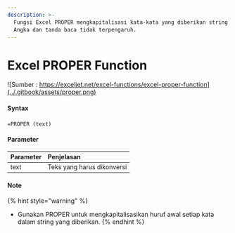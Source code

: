 ```yaml
---
description: >-
  Fungsi Excel PROPER mengkapitalisasi kata-kata yang diberikan string teks.
  Angka dan tanda baca tidak terpengaruh.
---
```


# Excel PROPER Function

![Sumber : https://exceljet.net/excel-functions/excel-proper-function](../.gitbook/assets/proper.png)



#### Syntax

```text
=PROPER (text)
```

#### Parameter 

| **Parameter** | **Penjelasan** |
| :--- | :--- |
| text | Teks yang harus dikonversi |

#### Note

{% hint style="warning" %}
* Gunakan PROPER untuk mengkapitalisasikan huruf awal setiap kata dalam string yang diberikan.
{% endhint %}

